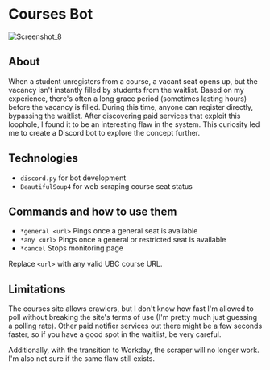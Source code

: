 # Courses Bot
![Screenshot_8](https://github.com/user-attachments/assets/4f28d016-5567-40f2-9330-30da51c60e68)

## About
When a student unregisters from a course, a vacant seat opens up, but the vacancy isn't instantly filled by students from the waitlist. Based on my experience, there's often a long grace period (sometimes lasting hours) before the vacancy is filled. During this time, anyone can register directly, bypassing the waitlist. After discovering paid services that exploit this loophole, I found it to be an interesting flaw in the system. This curiosity led me to create a Discord bot to explore the concept further.

## Technologies
* `discord.py` for bot development
* `BeautifulSoup4` for web scraping course seat status

## Commands and how to use them ##

* `*general <url>`  Pings once a general seat is available<br>
* `*any <url>`      Pings once a general or restricted seat is available<br>
* `*cancel`         Stops monitoring page<br>

Replace `<url>` with any valid UBC course URL.

## Limitations ##
The courses site allows crawlers, but I don't know how fast I'm allowed to poll without breaking the site's terms of use (I'm pretty much just guessing a polling rate). Other paid notifier services out there might be a few seconds faster, so if you have a good spot in the waitlist, be very careful.

Additionally, with the transition to Workday, the scraper will no longer work. I'm also not sure if the same flaw still exists.
